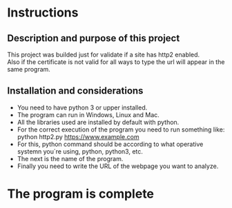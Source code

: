 # Instructions

## Description and purpose of this project
This project was builded just for validate if a site has http2 enabled.
<br>
Also if the certificate is not valid for all ways to type the url will appear in the same program.

## Installation and considerations
* You need to have python 3 or upper installed.
* The program can run in Windows, Linux and Mac.
* All the libraries used are installed by default with python.
* For the correct execution of the program you need to run something like: python http2.py https://www.example.com
* For this, python command should be according to what operative systemn you´re using, python, python3, etc.
* The next is the name of the program.
* Finally you need to write the URL of the webpage you want to analyze.

# The program is complete